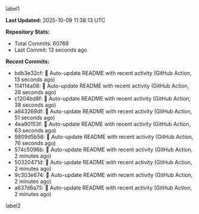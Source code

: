 
label1 
<!-- ACTIVITY_START -->
**Last Updated:** 2025-10-09 11:38:13 UTC

**Repository Stats:**
- Total Commits: 60766
- Last Commit: 13 seconds ago

**Recent Commits:**
- bdb3e32cf: 🤖 Auto-update README with recent activity (GitHub Action, 13 seconds ago)
- 114114a08: 🤖 Auto-update README with recent activity (GitHub Action, 26 seconds ago)
- c1204bd8f: 🤖 Auto-update README with recent activity (GitHub Action, 38 seconds ago)
- a843269df: 🤖 Auto-update README with recent activity (GitHub Action, 51 seconds ago)
- 4ea90153f: 🤖 Auto-update README with recent activity (GitHub Action, 63 seconds ago)
- 9809d5b56: 🤖 Auto-update README with recent activity (GitHub Action, 76 seconds ago)
- 574c5096b: 🤖 Auto-update README with recent activity (GitHub Action, 2 minutes ago)
- 50320471d: 🤖 Auto-update README with recent activity (GitHub Action, 2 minutes ago)
- 9c303e674: 🤖 Auto-update README with recent activity (GitHub Action, 2 minutes ago)
- a637d6a75: 🤖 Auto-update README with recent activity (GitHub Action, 2 minutes ago)
<!-- ACTIVITY_END -->

label2
